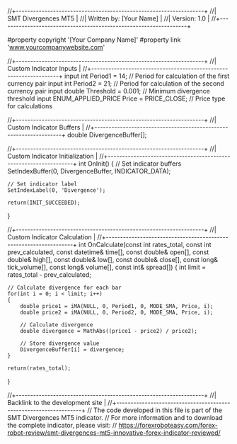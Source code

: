 //+------------------------------------------------------------------+
//|                    SMT Divergences MT5                            |
//|                    Written by: [Your Name]                        |
//|                    Version: 1.0                                   |
//+------------------------------------------------------------------+

#property copyright '[Your Company Name]'
#property link      'www.yourcompanywebsite.com'

//+------------------------------------------------------------------+
//| Custom Indicator Inputs                                          |
//+------------------------------------------------------------------+
input int    Period1           = 14;     // Period for calculation of the first currency pair
input int    Period2           = 21;     // Period for calculation of the second currency pair
input double Threshold         = 0.001;  // Minimum divergence threshold
input ENUM_APPLIED_PRICE Price = PRICE_CLOSE;  // Price type for calculations

//+------------------------------------------------------------------+
//| Custom Indicator Buffers                                         |
//+------------------------------------------------------------------+
double DivergenceBuffer[];

//+------------------------------------------------------------------+
//| Custom Indicator Initialization                                  |
//+------------------------------------------------------------------+
int OnInit()
{
    // Set indicator buffers
    SetIndexBuffer(0, DivergenceBuffer, INDICATOR_DATA);
    
    // Set indicator label
    SetIndexLabel(0, 'Divergence');
    
    return(INIT_SUCCEEDED);
}

//+------------------------------------------------------------------+
//| Custom Indicator Calculation                                      |
//+------------------------------------------------------------------+
int OnCalculate(const int rates_total,
                const int prev_calculated,
                const datetime& time[],
                const double& open[],
                const double& high[],
                const double& low[],
                const double& close[],
                const long& tick_volume[],
                const long& volume[],
                const int& spread[])
{
    int limit = rates_total - prev_calculated;
    
    // Calculate divergence for each bar
    for(int i = 0; i < limit; i++)
    {
        double price1 = iMA(NULL, 0, Period1, 0, MODE_SMA, Price, i);
        double price2 = iMA(NULL, 0, Period2, 0, MODE_SMA, Price, i);
        
        // Calculate divergence
        double divergence = MathAbs((price1 - price2) / price2);
        
        // Store divergence value
        DivergenceBuffer[i] = divergence;
    }
    
    return(rates_total);
}

//+------------------------------------------------------------------+
//| Backlink to the development site                                  |
//+------------------------------------------------------------------+
// The code developed in this file is part of the SMT Divergences MT5 indicator.
// For more information and to download the complete indicator, please visit:
// https://forexroboteasy.com/forex-robot-review/smt-divergences-mt5-innovative-forex-indicator-reviewed/
